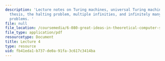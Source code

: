 ```yaml
---
description: 'Lecture notes on Turing machines, universal Turing machines, the Church-Turing
  thesis, the halting problem, multiple infinities, and infinitely many unsolvable
  problems. '
file: null
file_location: /coursemedia/6-080-great-ideas-in-theoretical-computer-science-spring-2008/fb41eda1b737de0a91fa3c617c3414ba_lec4.pdf
file_type: application/pdf
resourcetype: Document
title: Lecture 4
type: resource
uid: fb41eda1-b737-de0a-91fa-3c617c3414ba
---
```

